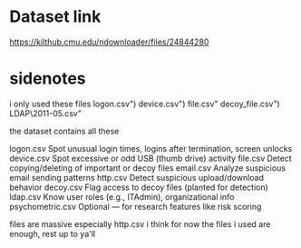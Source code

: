# Dataset link
https://kilthub.cmu.edu/ndownloader/files/24844280
# sidenotes
i only used these files
logon.csv")
device.csv")
file.csv"
decoy_file.csv")
LDAP\2011-05.csv"

the dataset contains all these

logon.csv	Spot unusual login times, logins after termination, screen unlocks
device.csv	Spot excessive or odd USB (thumb drive) activity
file.csv	Detect copying/deleting of important or decoy files
email.csv	Analyze suspicious email sending patterns
http.csv	Detect suspicious upload/download behavior
decoy.csv	Flag access to decoy files (planted for detection)
ldap.csv	Know user roles (e.g., ITAdmin), organizational info
psychometric.csv	Optional — for research features like risk scoring

files are massive especially http.csv
i think for now the files i used are enough, rest up to ya'll
